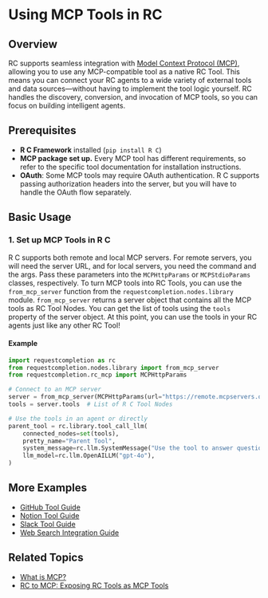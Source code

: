 # Using MCP Tools in RC

## Overview

RC supports seamless integration with [Model Context Protocol (MCP)](index.md), allowing you to use any MCP-compatible tool as a native RC Tool. This means you can connect your RC agents to a wide variety of external tools and data sources—without having to implement the tool logic yourself. RC handles the discovery, conversion, and invocation of MCP tools, so you can focus on building intelligent agents.

## Prerequisites

- **R C Framework** installed (`pip install R C`)
- **MCP package set up.** Every MCP tool has different requirements, so refer to the specific tool documentation for installation instructions.
- **OAuth**: Some MCP tools may require OAuth authentication. R C supports passing authorization headers into the server, but you will have to handle the OAuth flow separately.

## Basic Usage

### 1. Set up MCP Tools in R C

R C supports both remote and local MCP servers. For remote servers, you will need the server URL, and for local servers, you need the command and the args. Pass these parameters into the `MCPHttpParams` or `MCPStdioParams` classes, respectively.
To turn MCP tools into RC Tools, you can use the `from_mcp_server` function from the `requestcompletion.nodes.library` module. `from_mcp_server` returns a server object that contains all the MCP tools as RC Tool Nodes. You can get the list of tools using the `tools` property of the server object.
At this point, you can use the tools in your RC agents just like any other RC Tool!

#### Example
```python
import requestcompletion as rc
from requestcompletion.nodes.library import from_mcp_server
from requestcompletion.rc_mcp import MCPHttpParams

# Connect to an MCP server
server = from_mcp_server(MCPHttpParams(url="https://remote.mcpservers.org/fetch/mcp"))
tools = server.tools  # List of R C Tool Nodes

# Use the tools in an agent or directly
parent_tool = rc.library.tool_call_llm(
    connected_nodes=set(tools),
    pretty_name="Parent Tool",
    system_message=rc.llm.SystemMessage("Use the tool to answer questions."),
    llm_model=rc.llm.OpenAILLM("gpt-4o"),
)
```

## More Examples
- [GitHub Tool Guide](../tools/guides/github.md)
- [Notion Tool Guide](../tools/guides/notion.md)
- [Slack Tool Guide](../tools/guides/slack.md)
- [Web Search Integration Guide](../tools/guides/websearch_integration.md)

## Related Topics

- [What is MCP?](index.md)
- [RC to MCP: Exposing RC Tools as MCP Tools](RCtoMCP.md)